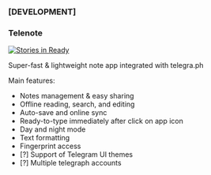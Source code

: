 ### [DEVELOPMENT]

### Telenote
[![Stories in Ready](https://badge.waffle.io/Pomis/Telenote.svg?label=ready&title=Ready)](http://waffle.io/Pomis/Telenote)



Super-fast & lightweight note app integrated with telegra.ph

Main features:

- Notes management & easy sharing
- Offline reading, search, and editing
- Auto-save and online sync
- Ready-to-type immediately after click on app icon
- Day and night mode
- Text formatting
- Fingerprint access
- [?] Support of Telegram UI themes
- [?] Multiple telegraph accounts